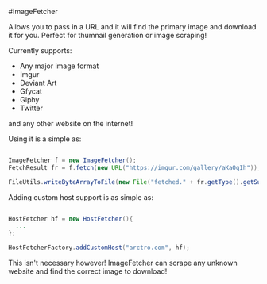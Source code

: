 #ImageFetcher

Allows you to pass in a URL and it will find the primary image and download it for you. Perfect for thumnail generation or image scraping!

Currently supports:
* Any major image format
* Imgur
* Deviant Art
* Gfycat
* Giphy
* Twitter

and any other website on the internet!

Using it is a simple as:
```java

ImageFetcher f = new ImageFetcher();
FetchResult fr = f.fetch(new URL("https://imgur.com/gallery/aKaOqIh"));

FileUtils.writeByteArrayToFile(new File("fetched." + fr.getType().getSubtype()), b.getImage());

```
Adding custom host support is as simple as:
```java

HostFetcher hf = new HostFetcher(){
  ...
};

HostFetcherFactory.addCustomHost("arctro.com", hf);

```

This isn't necessary however! ImageFetcher can scrape any unknown website and find the correct image to download!
